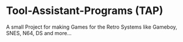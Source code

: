 # Tool-Assistant-Programs (TAP)
A small Project for making Games for the Retro Systems
like Gameboy, SNES, N64, DS and more...
